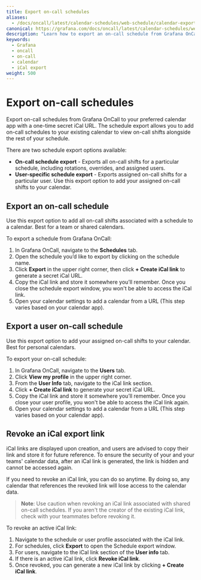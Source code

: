 ```yaml
---
title: Export on-call schedules
aliases:
  - /docs/oncall/latest/calendar-schedules/web-schedule/calendar-export/
canonical: https://grafana.com/docs/oncall/latest/calendar-schedules/web-schedule/calendar-export/
description: "Learn how to export an on-call schedule from Grafana OnCall"
keywords:
  - Grafana
  - oncall
  - on-call
  - calendar
  - iCal export 
weight: 500 
---
```


# Export on-call schedules

Export on-call schedules from Grafana OnCall to your preferred calendar app with a one-time secret iCal URL. The schedule export allows you to add on-call schedules to your existing calendar to view on-call shifts alongside the rest of your schedule.  

There are two schedule export options available:

- **On-call schedule export** - Exports all on-call shifts for a particular schedule, including rotations, overrides, and assigned users.
- **User-specific schedule export** - Exports assigned on-call shifts for a particular user. Use this export option to add your assigned on-call shifts to your calendar. 

## Export an on-call schedule

Use this export option to add all on-call shifts associated with a schedule to a calendar. Best for a team or shared calendars. 

To export a schedule from Grafana OnCall:

1. In Grafana OnCall, navigate to the **Schedules** tab.
1. Open the schedule you’d like to export by clicking on the schedule name.
1. Click **Export** in the upper right corner, then click **+ Create iCal link** to generate a secret iCal URL.
1. Copy the iCal link and store it somewhere you’ll remember. Once you close the schedule export window, you won't be able to access the iCal link. 
1. Open your calendar settings to add a calendar from a URL (This step varies based on your calendar app).

## Export a user on-call schedule
Use this export option to add your assigned on-call shifts to your calendar. Best for personal calendars.

To export your on-call schedule:

1. In Grafana OnCall, navigate to the **Users** tab.
1. Click **View my profile** in the upper right corner.
1. From the **User Info** tab, navigate to the iCal link section.
1. Click **+ Create iCal link** to generate your secret iCal URL.
1. Copy the iCal link and store it somewhere you’ll remember. Once you close your user profile, you won't be able to access the iCal link again.
1. Open your calendar settings to add a calendar from a URL (This step varies based on your calendar app).

## Revoke an iCal export link 

iCal links are displayed upon creation, and users are advised to copy their link and store it for future reference. To ensure the security of your and your teams' calendar data, after an iCal link is generated, the link is hidden and cannot be accessed again. 

If you need to revoke an iCal link, you can do so anytime. By doing so, any calendar that references the revoked link will lose access to the calendar data.

>**Note**: Use caution when revoking an iCal link associated with shared on-call schedules. If you aren't the creator of the existing iCal link, check with your teammates before revoking it. 

To revoke an active iCal link:

1. Navigate to the schedule or user profile associated with the iCal link.
1. For schedules, click **Export** to open the Schedule export window.
1. For users, navigate to the iCal link section of the **User info** tab.
1. If there is an active iCal link, click **Revoke iCal link**. 
1. Once revoked, you can generate a new iCal link by clicking **+ Create iCal link**.


